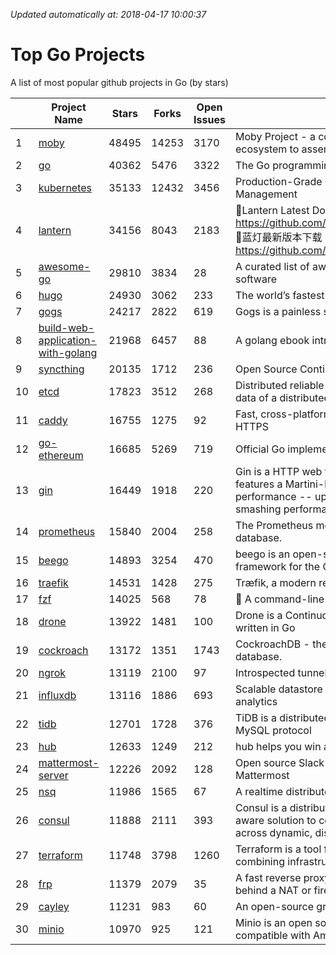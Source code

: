 *Updated automatically at: 2018-04-17 10:00:37* 
# Top Go Projects
A list of most popular github projects in Go (by stars)

|    | Project Name | Stars | Forks | Open Issues | Description |
| -- | ------------ | ----- | ----- | ----------- | ----------- |
| 1 | [moby](https://github.com/moby/moby) | 48495 | 14253 | 3170 | Moby Project - a collaborative project for the container ecosystem to assemble container-based systems |
| 2 | [go](https://github.com/golang/go) | 40362 | 5476 | 3322 | The Go programming language |
| 3 | [kubernetes](https://github.com/kubernetes/kubernetes) | 35133 | 12432 | 3456 | Production-Grade Container Scheduling and Management |
| 4 | [lantern](https://github.com/getlantern/lantern) | 34156 | 8043 | 2183 | 🔴Lantern Latest Download https://github.com/getlantern/lantern/releases/tag/latest 🔴蓝灯最新版本下载 https://github.com/getlantern/forum/issues/833 🔴  |
| 5 | [awesome-go](https://github.com/avelino/awesome-go) | 29810 | 3834 | 28 | A curated list of awesome Go frameworks, libraries and software |
| 6 | [hugo](https://github.com/gohugoio/hugo) | 24930 | 3062 | 233 | The world’s fastest framework for building websites. |
| 7 | [gogs](https://github.com/gogits/gogs) | 24217 | 2822 | 619 | Gogs is a painless self-hosted Git service. |
| 8 | [build-web-application-with-golang](https://github.com/astaxie/build-web-application-with-golang) | 21968 | 6457 | 88 | A golang ebook intro how to build a web with golang |
| 9 | [syncthing](https://github.com/syncthing/syncthing) | 20135 | 1712 | 236 | Open Source Continuous File Synchronization |
| 10 | [etcd](https://github.com/coreos/etcd) | 17823 | 3512 | 268 | Distributed reliable key-value store for the most critical data of a distributed system |
| 11 | [caddy](https://github.com/mholt/caddy) | 16755 | 1275 | 92 | Fast, cross-platform HTTP/2 web server with automatic HTTPS |
| 12 | [go-ethereum](https://github.com/ethereum/go-ethereum) | 16685 | 5269 | 719 | Official Go implementation of the Ethereum protocol |
| 13 | [gin](https://github.com/gin-gonic/gin) | 16449 | 1918 | 220 | Gin is a HTTP web framework written in Go (Golang). It features a Martini-like API with much better performance -- up to 40 times faster. If you need smashing performance, get yourself some Gin. |
| 14 | [prometheus](https://github.com/prometheus/prometheus) | 15840 | 2004 | 258 | The Prometheus monitoring system and time series database. |
| 15 | [beego](https://github.com/astaxie/beego) | 14893 | 3254 | 470 | beego is an open-source, high-performance web framework for the Go programming language. |
| 16 | [traefik](https://github.com/containous/traefik) | 14531 | 1428 | 275 | Træfik, a modern reverse proxy |
| 17 | [fzf](https://github.com/junegunn/fzf) | 14025 | 568 | 78 | :cherry_blossom: A command-line fuzzy finder |
| 18 | [drone](https://github.com/drone/drone) | 13922 | 1481 | 100 | Drone is a Continuous Delivery platform built on Docker, written in Go |
| 19 | [cockroach](https://github.com/cockroachdb/cockroach) | 13172 | 1351 | 1743 | CockroachDB - the open source, cloud-native SQL database. |
| 20 | [ngrok](https://github.com/inconshreveable/ngrok) | 13119 | 2100 | 97 | Introspected tunnels to localhost |
| 21 | [influxdb](https://github.com/influxdata/influxdb) | 13116 | 1886 | 693 | Scalable datastore for metrics, events, and real-time analytics |
| 22 | [tidb](https://github.com/pingcap/tidb) | 12701 | 1728 | 376 | TiDB is a distributed HTAP database compatible with the MySQL protocol  |
| 23 | [hub](https://github.com/github/hub) | 12633 | 1249 | 212 | hub helps you win at git. |
| 24 | [mattermost-server](https://github.com/mattermost/mattermost-server) | 12226 | 2092 | 128 | Open source Slack-alternative in Golang and React - Mattermost |
| 25 | [nsq](https://github.com/nsqio/nsq) | 11986 | 1565 | 67 | A realtime distributed messaging platform |
| 26 | [consul](https://github.com/hashicorp/consul) | 11888 | 2111 | 393 | Consul is a distributed, highly available, and data center aware solution to connect and configure applications across dynamic, distributed infrastructure. |
| 27 | [terraform](https://github.com/hashicorp/terraform) | 11748 | 3798 | 1260 | Terraform is a tool for building, changing, and combining infrastructure safely and efficiently. |
| 28 | [frp](https://github.com/fatedier/frp) | 11379 | 2079 | 35 | A fast reverse proxy to help you expose a local server behind a NAT or firewall to the internet. |
| 29 | [cayley](https://github.com/cayleygraph/cayley) | 11231 | 983 | 60 | An open-source graph database |
| 30 | [minio](https://github.com/minio/minio) | 10970 | 925 | 121 | Minio is an open source object storage server compatible with Amazon S3 APIs |
